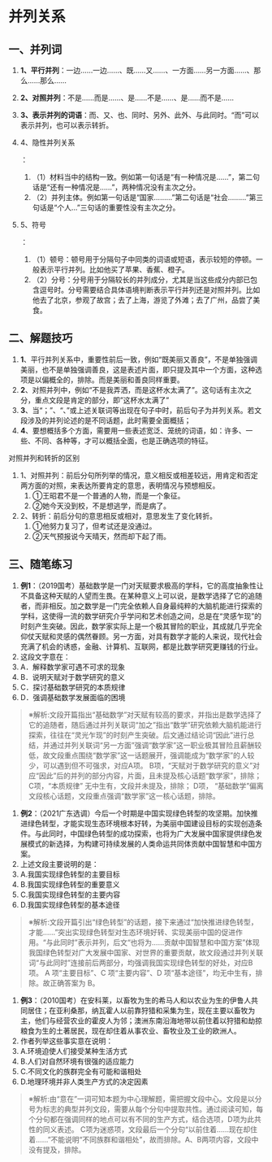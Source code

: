 # 并列关系[](https://sakib.hidns.co/言语理解/并列关系.html#并列关系)

 

## 一、并列词[](https://sakib.hidns.co/言语理解/并列关系.html#一、并列词)

1. **1、平行并列**：一边……一边……、既……又……、一方面……另一方面……、那么……那么……
2. **2、对照并列**：不是……而是……、是……不是……、是……而不是……
3. **3、表示并列的词语**：而、又、也、同时、另外、此外、与此同时。“而”可以表示并列，也可以表示转折。

1. 4、隐性并列关系

   ：

   1. （1）材料当中的结构一致。例如第一句话是“有一种情况是……”，第二句话是“还有一种情况是……”，两种情况没有主次之分。
   2. （2）并列主体。例如第一句话是“国家………”第二句话是“社会………”第三句话是“个人…”三句话的重要性没有主次之分。

2. 5、符号

   ：

   1. （1）顿号：顿号用于分隔句子中同类的词语或短语，表示较短的停顿。一般表示平行并列。比如他买了苹果、香蕉、橙子。
   2. （2）分号：分号用于分隔较长的并列成分，尤其是当这些成分内部已包含逗号时。分号需要结合具体语境判断表示平行并列还是对照并列。比如他去了北京，参观了故宫；去了上海，游览了外滩；去了广州，品尝了美食。

## 二、解题技巧[](https://sakib.hidns.co/言语理解/并列关系.html#二、解题技巧)

1. **1**、平行并列关系中，重要性前后一致，例如“既美丽又善良”，不是单独强调美丽，也不是单独强调善良，这是表述片面，即只提及其中一个方面，这种选项是以偏概全的，排除。而是美丽和善良同样重要。
2. **2**、对照并列中，例如“不是我弄洒，而是这杯水太满了”。这句话有主次之分，重点文段是肯定的部分，即”这杯水太满了”
3. **3**、当“；”、“、”或上述关联词等出现在句子中时，前后句子为并列关系。若文段涉及的并列论述的是不同话题，此时需要全面概括；
4. **4**、要想概括多个方面，需要用一些表述宽泛、笼统的词语，如：许多、一些、不同、各种等，才可以概括全面，也是正确选项的特征。

对照并列和转折的区别

1. 1、对照并列：前后分句所列举的情况，意义相反或相差较远，用肯定和否定两方面的对照，来表达所要肯定的意思，表明情况与预想相反。
   1. ①王昭君不是一个普通的人物，而是一个象征。
   2. ②她今天没到校，不是想逃学，而是病了。
2. 2、转折：前后分句的意思相反或相对，意思发生了变化转折。
   1. ①他努力复习了，但考试还是没通过。
   2. ②天气预报说今天晴天，然而却下起了雨。

## 三、随笔练习[](https://sakib.hidns.co/言语理解/并列关系.html#三、随笔练习)

1. **例1**：（2019国考）基础数学是一门对天赋要求极高的学科，它的高度抽象性让不具备这种天赋的人望而生畏。在某种意义上可以说，是数学选择了它的追随者，而非相反。加之数学是一门完全依赖人自身最纯粹的大脑机能进行探索的学科，这使得一流的数学研究介乎学问和艺术创造之间，总是在“灵感乍现”的时刻产生突破。因此，数学家实际上是一个极其冒险的职业，其成就几乎完全仰仗天赋和灵感的偶然眷顾。另一方面，对具有数学才能的人来说，现代社会充满了机会的诱惑，金融、计算机、互联网，都是比数学研究更赚钱的行业。
2. 这段文字意在：
3. A．解释数学家可遇不可求的现象
4. B．说明天赋对于数学研究的意义
5. C．探讨基础数学研究的本质规律
6. D．强调基础数学发展面临的困境

> ※解析:文段开篇指出“基础数学”对天赋有较高的要求，并指出是数学选择了它的追随者，随后通过并列关联词“加之”指出“数学”研究依赖大脑机能进行探索，往往在“灵光乍现”的时刻产生突破。后文通过结论词“因此”进行总结，并通过并列关联词“另一方面”强调“数学家”这一职业极其冒险且薪酬较低，故文段重点围绕“数学家”这一话题展开，强调能成为“数学家”的人较少，可以遇到但不可强求，对应A项。
> B项，“天赋对于数学研究的意义”对应“因此”后的并列的部分内容，片面，且未提及核心话题“数学家”，排除；
> C项，“本质规律” 无中生有，文段并未提及，排除；
> D项， “基础数学”偏离文段核心话题，文段重点强调“数学家”这一核心话题，排除。

1. **例2**：（2021广东选调）今后一个时期是中国实现绿色转型的攻坚期。加快推进绿色转型，才能实现生态环境根本好转，为美丽中国建设目标的实现创造条件。与此同时，中国绿色转型的成功探索，也将为广大发展中国家提供绿色发展模式的新选择，为构建可持续发展的人类命运共同体贡献中国智慧和中国方案。
2. 上述文段主要说明的是：
3. A.我国实现绿色转型的主要目标
4. B.我国实现绿色转型的重要意义
5. C.我国实现绿色转型的主要内容
6. D.我国实现绿色转型的基本途径

> ※解析:文段开篇引出“绿色转型”的话题，接下来通过“加快推进绿色转型，才能……”突出实现绿色转型对生态环境好转、实现美丽中国的促进作用。“与此同时”表示并列，后文“也将为……贡献中国智慧和中国方案”体现我国绿色转型对广大发展中国家、对世界的重要贡献，故文段通过并列关联词“与此同时”连接前后两部分，均强调我国实现绿色转型的好处，对应B 项。
> A 项“主要目标”、C 项“主要内容”、D 项“基本途径”，均无中生有，排除。故正确答案为 B。

1. **例3**：（2010国考）在安科莱，以畜牧为生的希马人和以农业为生的伊鲁人共同居住；在亚利桑那，纳瓦霍人以前靠狩猎和采集为生，现在主要以畜牧为主，他们与经营农业的霍皮人为邻；澳洲东南沿海地带以前住着以狩猎和劫掠粮食为生的土著居民，现在却住着从事农业、畜牧业及工业的欧洲人。
2. 作者列举这些事实意在说明：
3. A.环境迫使人们接受某种生活方式
4. B.人们对自然环境有很强的适应能力
5. C.不同文化的族群完全有可能和谐相处
6. D.地理环境并非人类生产方式的决定因素

> ※解析:由“意在”一词可知本题为中心理解题，需把握文段中心。文段是以分号为标志的典型并列文段，需要从每个分句中提取共性。通过阅读可知，每个分句都在强调同样的地点可以有不同的生产方式，结合选项，D项为此共性的同义表述。
> C项为迷惑项，文段最后一个分句“以前住着……现在却住着……”不能说明“不同族群和谐相处”，故而排除。A、B两项内容，文段中没有提及，排除。

